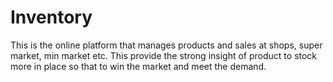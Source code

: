 # Inventory
This is the online platform that manages products and sales at shops, super market, min market etc. This provide the strong insight of product to stock more in place so that to win the market and meet the demand.
